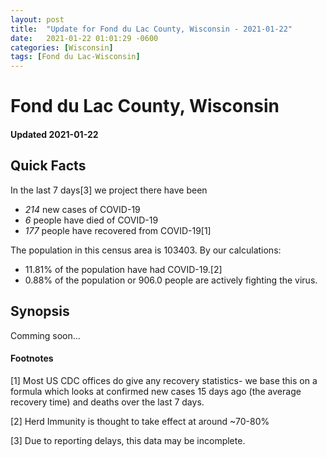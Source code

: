```yaml
---
layout: post
title:  "Update for Fond du Lac County, Wisconsin - 2021-01-22"
date:   2021-01-22 01:01:29 -0600
categories: [Wisconsin]
tags: [Fond du Lac-Wisconsin]
---
```


# Fond du Lac County, Wisconsin
#### Updated 2021-01-22

## Quick Facts

In the last 7 days[3] we project there have been
- *214* new cases of COVID-19
- *6* people have died of COVID-19
- *177* people have recovered from COVID-19[1]

The population in this census area is 103403. By our calculations:
- 11.81% of the population have had COVID-19.[2]
- 0.88% of the population or 906.0 people are actively fighting the virus.

## Synopsis

Comming soon...


#### Footnotes

[1] Most US CDC offices do give any recovery statistics- we base this on a formula which looks at confirmed new cases
15 days ago (the average recovery time) and deaths over the last 7 days.

[2] Herd Immunity is thought to take effect at around ~70-80%

[3] Due to reporting delays, this data may be incomplete.
 
    
